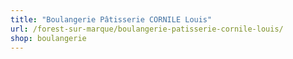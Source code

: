 ```yaml
---
title: "Boulangerie Pâtisserie CORNILE Louis"
url: /forest-sur-marque/boulangerie-patisserie-cornile-louis/
shop: boulangerie
---
```

